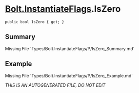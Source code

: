 # [Bolt.InstantiateFlags](Types/Bolt.InstantiateFlags.md).IsZero
`public bool IsZero { get; }`
## Summary
Missing File 'Types/Bolt.InstantiateFlags/P/IsZero_Summary.md'
## Example
Missing File 'Types/Bolt.InstantiateFlags/P/IsZero_Example.md'

*THIS IS AN AUTOGENERATED FILE, DO NOT EDIT*
